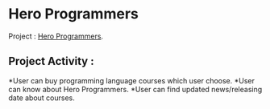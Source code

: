 # Hero Programmers

Project : [Hero Programmers](https://review-website-faysal-akbar.netlify.app/).

## Project Activity :

*User can buy programming language courses which user choose.
*User can know about Hero Programmers.
*User can find updated news/releasing date about courses.
